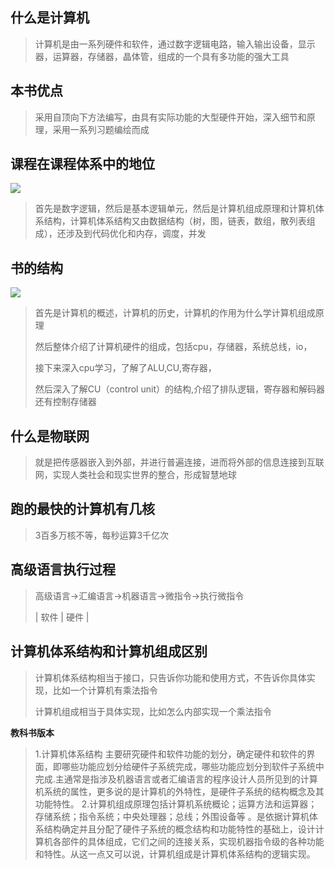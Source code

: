 ## 什么是计算机

> 计算机是由一系列硬件和软件，通过数字逻辑电路，输入输出设备，显示器，运算器，存储器，晶体管，组成的一个具有多功能的强大工具

## 本书优点

> 采用自顶向下方法编写，由具有实际功能的大型硬件开始，深入细节和原理，采用一系列习题编绘而成

## 课程在课程体系中的地位

![](file://C:\Personal\Documents\IkMarkdown\.assets\第一章计算机系统概论.md87291.2097166.png)

> 首先是数字逻辑，然后是基本逻辑单元，然后是计算机组成原理和计算机体系结构，计算机体系结构又由数据结构（树，图，链表，数组，散列表组成），还涉及到代码优化和内存，调度，并发

## 书的结构

![](file://C:\Personal\Documents\IkMarkdown\.assets\第一章计算机系统概论.md87638.5355743.png)

> 首先是计算机的概述，计算机的历史，计算机的作用为什么学计算机组成原理
>
> 然后整体介绍了计算机硬件的组成，包括cpu，存储器，系统总线，io，
>
> 接下来深入cpu学习，了解了ALU,CU,寄存器，
>
> 然后深入了解CU（control unit）的结构,介绍了排队逻辑，寄存器和解码器还有控制存储器

## 什么是物联网

> 就是把传感器嵌入到外部，并进行普遍连接，进而将外部的信息连接到互联网，实现人类社会和现实世界的整合，形成智慧地球

## 跑的最快的计算机有几核

> 3百多万核不等，每秒运算3千亿次

## 高级语言执行过程

> 高级语言->汇编语言->机器语言->微指令->执行微指令
>
> |                         软件                   |             硬件          |

## 计算机体系结构和计算机组成区别

> 计算机体系结构相当于接口，只告诉你功能和使用方式，不告诉你具体实现，比如一个计算机有乘法指令
>
> 计算机组成相当于具体实现，比如怎么内部实现一个乘法指令

**教科书版本**

> 1.计算机体系结构 主要研究硬件和软件功能的划分，确定硬件和软件的界面，即哪些功能应划分给硬件子系统完成，哪些功能应划分到软件子系统中完成.主通常是指涉及机器语言或者汇编语言的程序设计人员所见到的计算机系统的属性，更多说的是计算机的外特性，是硬件子系统的结构概念及其功能特性。 2.计算机组成原理包括计算机系统概论；运算方法和运算器；存储系统；指令系统；中央处理器；总线；外围设备等 。是依据计算机体系结构确定并且分配了硬件子系统的概念结构和功能特性的基础上，设计计算机各部件的具体组成，它们之间的连接关系，实现机器指令级的各种功能和特性。从这一点又可以说，计算机组成是计算机体系结构的逻辑实现。
